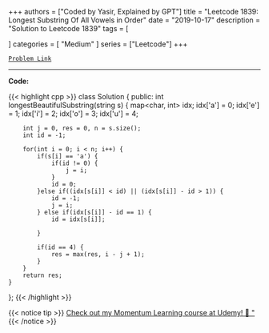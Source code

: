 
+++
authors = ["Coded by Yasir, Explained by GPT"]
title = "Leetcode 1839: Longest Substring Of All Vowels in Order"
date = "2019-10-17"
description = "Solution to Leetcode 1839"
tags = [
    
]
categories = [
    "Medium"
]
series = ["Leetcode"]
+++



[`Problem Link`](https://leetcode.com/problems/longest-substring-of-all-vowels-in-order/description/)

---

**Code:**

{{< highlight cpp >}}
class Solution {
public:
    int longestBeautifulSubstring(string s) {
        map<char, int> idx;
        idx['a'] = 0;
        idx['e'] = 1;
        idx['i'] = 2;
        idx['o'] = 3;
        idx['u'] = 4;
        
        int j = 0, res = 0, n = s.size();
        int id = -1;

        for(int i = 0; i < n; i++) {
            if(s[i] == 'a') {
                if(id != 0) {                 
                    j = i;
                }
                id = 0;
            }else if((idx[s[i]] < id) || (idx[s[i]] - id > 1)) {
                id = -1;
                j = i;
            } else if(idx[s[i]] - id == 1) {
                id = idx[s[i]];
                
            }
            
            if(id == 4) {
                res = max(res, i - j + 1);
            }
        }
        return res;
    }
};
{{< /highlight >}}



{{< notice tip >}}
[Check out my Momentum Learning course at Udemy! 🚀 "](https://www.udemy.com/course/blind-75-the-data-structures-and-algorithms-essentials/)
{{< /notice >}}

